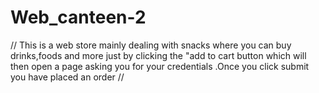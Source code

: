 # Web_canteen-2
<!--web canteen--!>
//
This is a web store mainly dealing with snacks where you can buy drinks,foods and more just by clicking the "add to cart button which will then open a page asking you for your credentials .Once you click submit you have placed an order
//
